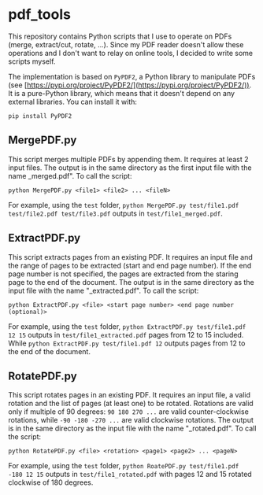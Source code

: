 # pdf_tools
This repository contains Python scripts that I use to operate on PDFs (merge, extract/cut, rotate, ...).
Since my PDF reader doesn't allow these operations and I don't want to relay on online tools, I decided to write some scripts myself.

The implementation is based on `PyPDF2`, a Python library to manipulate PDFs (see [https://pypi.org/project/PyPDF2/](https://pypi.org/project/PyPDF2/)).
It is a pure-Python library, which means that it doesn't depend on any external libraries.
You can install it with:

    pip install PyPDF2

## MergePDF.py
This script merges multiple PDFs by appending them.
It requires at least 2 input files. The output is in the same directory as the first input file with the name <file1>_merged.pdf".
To call the script:

    python MergePDF.py <file1> <file2> ... <fileN>

For example, using the `test` folder, `python MergePDF.py test/file1.pdf test/file2.pdf test/file3.pdf` outputs in `test/file1_merged.pdf`.

## ExtractPDF.py
This script extracts pages from an existing PDF.
It requires an input file and the range of pages to be extracted (start and end page number). If the end page number is not specified, the pages are extracted from the staring page to the end of the document.
The output is in the same directory as the input file with the name "<file>_extracted.pdf".
To call the script:

    python ExtractPDF.py <file> <start page number> <end page number (optional)>

For example, using the `test` folder, `python ExtractPDF.py test/file1.pdf 12 15` outputs in `test/file1_extracted.pdf` pages from 12 to 15 included. While `python ExtractPDF.py test/file1.pdf 12` outputs pages from 12 to the end of the document.

## RotatePDF.py
This script rotates pages in an existing PDF.
It requires an input file, a valid rotation and the list of pages (at least one) to be rotated. Rotations are valid only if multiple of 90 degrees: `90 180 270 ...` are valid counter-clockwise rotations, while `-90 -180 -270 ...` are valid clockwise rotations. The output is in the same directory as the input file with the name "<file>_rotated.pdf".
To call the script:

    python RotatePDF.py <file> <rotation> <page1> <page2> ... <pageN>

For example, using the `test` folder, `python RoatePDF.py test/file1.pdf -180 12 15` outputs in `test/file1_rotated.pdf` with pages 12 and 15 rotated clockwise of 180 degrees.
